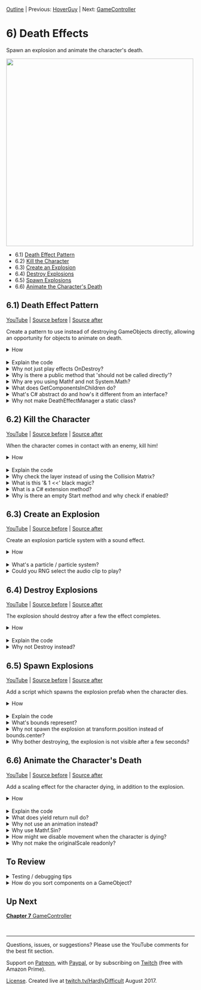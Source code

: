 [Outline](README.md) | Previous: [HoverGuy](C5.md) | Next: [GameController](C7.md)

# 6) Death Effects

Spawn an explosion and animate the character's death.

<img src=https://i.imgur.com/TBnkIme.gif width=500px>

 - 6.1) [Death Effect Pattern](#61-death-effect-pattern)
 - 6.2) [Kill the Character](#62-kill-the-character)
 - 6.3) [Create an Explosion](#63-create-an-explosion)
 - 6.4) [Destroy Explosions](#64-destroy-explosions)
 - 6.5) [Spawn Explosions](#65-spawn-explosions)
 - 6.6) [Animate the Character's Death](#66-animate-the-characters-death)

## 6.1) Death Effect Pattern

[YouTube]() | [Source before](https://github.com/hardlydifficult/2DUnityTutorial/archive/HoverGuyFade.zip) | [Source after](https://github.com/hardlydifficult/2DUnityTutorial/archive/DeathEffectPattern.zip)

Create a pattern to use instead of destroying GameObjects directly, allowing an opportunity for objects to animate on death.

<details><summary>How</summary>

**Create DeathEffect**:

 - Create script Code/Death/**[DeathEffect](https://github.com/hardlydifficult/2DUnityTutorial/blob/DeathEffectPattern/Assets/Code/Death/DeathEffect.cs)**:

```csharp
using UnityEngine;

[RequireComponent(typeof(DeathEffectManager))]
public abstract class DeathEffect : MonoBehaviour
{
  public abstract float PlayDeathEffects();
}
```

Note there will be a compile error until we add DeathEffectManager.

<br>**Create DeathEffectManager**:

 - Create script Code/Death/**[DeathEffectManager](https://github.com/hardlydifficult/2DUnityTutorial/blob/DeathEffectPattern/Assets/Code/Death/DeathEffectManager.cs)**:

```csharp
using UnityEngine;

public class DeathEffectManager : MonoBehaviour
{
  bool isInProcessOfDying;

  public static void PlayDeathEffectsThenDestroy(
    GameObject gameObjectToDestroy)
  {
    DeathEffectManager deathEffectManager
      = gameObjectToDestroy.GetComponent<DeathEffectManager>();

    if(deathEffectManager == null)
    {
      Destroy(gameObjectToDestroy);
      return;
    }

    deathEffectManager.PlayDeathEffectsThenDestroy();
  }

  void PlayDeathEffectsThenDestroy()
  {
    if(isInProcessOfDying)
    {
      return;
    }
    isInProcessOfDying = true;

    DeathEffect[] deathEffectList
      = gameObject.GetComponentsInChildren<DeathEffect>();

    float maxTimeTillDestroy = 0;
    for(int i = 0; i < deathEffectList.Length; i++)
    {
      DeathEffect deathEffect = deathEffectList[i];
      float timeTillDestroy = deathEffect.PlayDeathEffects();
      maxTimeTillDestroy = Mathf.Max(
        maxTimeTillDestroy,
        timeTillDestroy);
    }

    Destroy(gameObject, maxTimeTillDestroy);
  }
}
```

Note that there is nothing to test yet.

<hr></details><br>
<details><summary>Explain the code</summary>

**DeathEffect**:

using clauses at the top of a file brings APIs into scope. Used for:

 - UnityEngine.RequireComponentAttribute
 - UnityEngine.MonoBehaviour

```csharp
using UnityEngine;
```

This is a Unity-specific attribute which informs the editor that this script requires a DeathEffectManager component on the GameObject.

```csharp
[RequireComponent(typeof(DeathEffectManager))]
```

We inherit from MonoBehaviour, which allows this script to be added as a component on a GameObject. 

DeathEffect is abstract, meaning only classes which inherit from this may be added as a component to the GameObject.  Those classes also inherit all the behavior that MonoBehaviour provides.

public is optional here. Used for consistency.

```csharp
public abstract class DeathEffect : MonoBehaviour
{
```

This is a method which must be implemented by classes which inherit from DeathEffect.  Called by the DeathEffectManager when the entity dies and should not be called directly.

```csharp
  public abstract float PlayDeathEffects();
}
```

<br>**DeathEffectManager**:

using clauses at the top of a file brings APIs into scope. Used for:

 - UnityEngine.GameObject
 - UnityEngine.Mathf
 - UnityEngine.MonoBehaviour

```csharp
using UnityEngine;
```

We inherit from MonoBehaviour, which allows this script to be added as a component on a GameObject. 

public is optional here. Used for consistency.

```csharp
public class DeathEffectManager : MonoBehaviour
{
```

This is a bool which indicates if death effects have already begun for this GameObject.

```csharp
  bool isInProcessOfDying;
```

This is a method for other components to call in order to kill a GameObject, which may or may not have DeathEffects.

It is public static so that another component can call this method without first getting a reference to the DeathEffectManager component.  This allows us to add logic to fallback to destroy when the GameObject does not have any death effects. 

```csharp
  public static void PlayDeathEffectsThenDestroy(
    GameObject gameObjectToDestroy)
  {
```

Here we get a reference to the DeathEffectManager component on this object, if there is one.

```csharp
    DeathEffectManager deathEffectManager
      = gameObjectToDestroy.GetComponent<DeathEffectManager>();
```

Check if there is no DeathEffectManager on this GameObject

```csharp
    if(deathEffectManager == null)
    {
```

This destroys the GameObject immediately.

```csharp
      Destroy(gameObjectToDestroy);
```

There is nothing more to do,  return so that the logic below is not executed.

You could use an else condition around the rest of the method instead.  I often prefer this 'fail fast' approach, but it is a style decision.

```csharp
      return;
    }
```

This will initiate death effects on this GameObject.

```csharp
    deathEffectManager.PlayDeathEffectsThenDestroy();
  }
```

This is a helper method to be called by the static method above when it should play its death effects and then destroy.

```csharp
  void PlayDeathEffectsThenDestroy()
  {
```

If we are already playing death effects, then return - there is nothing to do.  This prevents effects from doubling up (e.g. only spawn one explosion).

```csharp
    if(isInProcessOfDying)
    {
      return;
    }
```

Here we set isInProcessOfDying to true so that any future calls to play death effects on this GameObject don't cause the effects to double up.

```csharp
    isInProcessOfDying = true;
```

Here we get an array of each of the death effects on this GameObject.  There may be 0 or more (however if 0, the GameObject did not need to have a DeathEffectManager component).

```csharp
    DeathEffect[] deathEffectList
      = gameObject.GetComponentsInChildren<DeathEffect>();
```

Each death effect will return a time to wait before destroying the GameObject.  maxTimeTillDestroy will track the max wait time, to be used when we call Destroy below.

```csharp
    float maxTimeTillDestroy = 0;
```

Here we loop over each of the death effects.  There may be 0 or more.

```csharp
    for(int i = 0; i < deathEffectList.Length; i++)
    {
```

This will start each death effect.  timeTillDestroy is how long this death effect needs to complete, before Destroy may be called.

```csharp
      DeathEffect deathEffect = deathEffectList[i];
      float timeTillDestroy = deathEffect.PlayDeathEffects();
```

Here we use max with the current maxTime and the time required for this effect to track the max across all effects.

```csharp
      maxTimeTillDestroy = Mathf.Max(
        maxTimeTillDestroy,
        timeTillDestroy);
    }
```

This will destroy the GameObject after maxTimeTillDestroy has elapsed.

```csharp
    Destroy(gameObject, maxTimeTillDestroy);
  }
}
```

</details>
<details><summary>Why not just play effects OnDestroy?</summary>

When an entity dies in the game, we call DeathEffectManager.PlayDeathEffectsThenDestroy instead of the usual Unity Destroy method.

This allows us to defer the actual Destroy call, and to spawn an explosion or play an animation on the sprite as it dies.  Also it allows us to differentiate between a request to immediately destroy a GameObject (e.g., for a scene change) vs a death that should maybe animate and spawn an explosion.

Additionally, OnDestroy is called anytime the object is destroyed but we only want the death effects to trigger in certain circumstances. For example, when we quit back to the main menu, we do not want explosions spawning for character being destroyed while closing level 1.

This pattern was selected because:

 - It gives us easy control over when DeathEffects should be considered, vs promptly destroying the object.
 - It gracefully falls back to Destroy when there are no DeathEffects to play.
 - It allows for several separate DeathEffects to be combined, creating a new kind of effect.

As always, there are probably a thousand different ways you could achieve similar results.

<hr></details>
<details><summary>Why is there a public method that 'should not be called directly'?</summary>

PlayDeathEffects() in the DeathEffect class has a public method with a comment saying it 'should not be called directly'.  So why is it public?

In order to support multiple DeathEffects and to be able to fallback gracefully when an object does not have one, we always start effects by calling the public static method in DeathEffectManager, PlayDeathEffectsThenDestroy.

Since DeathEffectManager is a class of its own, we would not be able to call a private or protected method in DeathEffect.

'internal' could be an option to consider, but typically when working in Unity you are working in a single project - therefore internal is effectively the same as public.

You might also consider using nested classes.  For simplicity in the tutorial, we're not using nested classes as they can be a bit confusing.  If you are familiar with this topic, briefly you could make DeathEffectsManager a class nested inside DeathEffect and then make PlayDeathEffects() private, and the rest pretty much works the same.

<hr></details>
<details><summary>Why are you using Mathf and not System.Math?</summary>

Unity offers the UnityEngine.Mathf class to try and make some things a little easier.  Basically it's the same APIs which are offered from the standard System.Math class (which is also still available to use if you prefer).  The main difference is all of the APIs in Mathf are focused on the float data type, where the System.Math class often prefers double.  Most of the data you interact with in Unity is float.

<hr></details>

<details><summary>What does GetComponentsInChildren do?</summary>

GetComponent returns a reference to the component (or script) which is the type specified or inherits from the type specified.

GetComponents returns an array with every matching component.

GetComponentInChildren returns one match, from this GameObject or one of its child GameObjects.

GetComponentsInChildren returns an array with every matching component from this GameObject and all of its children (and their children).

<hr></details>

<details><summary>What's C# abstract do and how's it different from an interface?</summary>

In C#, abstract refers to a class which is incomplete and may not be instantiated directly.  In order to create an object, a sub class inherits from the abstract class and you can then instantiate the sub class.

The sub class has access to everything created in the parent class, similar to if you had copy pasted everything from the parent into the child.

```csharp
public abstract class MyParentClass
{
  public int points;
}

public class MySubClass : MyParentClass
{
  public void PrintPoints()
  {
    print(points);
  }
}
```

An abstract class may include an abstract method when the parent knows a method should exist, but not how it should be implemented.

```csharp
public abstract class MyParentClass
{
  public int points;

  public abstract void PrintPoints();
}

public class MySubClass : MyParentClass
{
  public override void PrintPoints()
  {
    print(points);
  }
}
```

This allows you to create an API that works with all sub classes of the parent.

```csharp
public void Print(MyParentClass a)
{
  a.PrintPoints();
}
```

Methods may also be virtual, meaning the parent has an implementation but the child my optionally extend or replace it.


```csharp
public abstract class MyParentClass
{
  public int points;

  public virtual void PrintPoints()
  {
    print(points);
  }
}

public class MySubClass : MyParentClass
{
  public override void PrintPoints()
  {
    print("You have... ");
    base.PrintPoints();
  }
}
```

In C#, an interface is similar to an abstract class that has no data or non-abstract methods (including virtual).  Interfaces are a way of defining a common API for classes to leverage.  The name of an interface always starts with "I", by convention.

```csharp
public interface IMyInterface
{
  void PrintPoints();
}

public class MyClass : IMyInterface
{
  public int points;

  public void PrintPoints()
  {
    print(points);
  }
}
```

Other methods can leverage an interface without knowing the class that implemented the method like we did with the abstract class.

```csharp
public void Print(IMyInterface a)
{
  a.PrintPoints();
}
```

<hr></details>
<details><summary>Why not make DeathEffectManager a static class?</summary>

In order to ensure that we don't trigger death effects multiple times on the same GameObject, we have a bool, isInProcessOfDying, which stores if there is already a death in progress.  For example, if an enemy walks into the Character and dies, while the Character is animating he may bump into the enemy again.

To save isInProcessOfDying per GameObject, we store it in the DeathEffectManager component for that object.  Alternatively you could create a Dictionary or store this information in the DeathEffects themselves.

</details>

## 6.2) Kill the Character

[YouTube]() | [Source before](https://github.com/hardlydifficult/2DUnityTutorial/archive/DeathEffectPattern.zip) | [Source after](https://github.com/hardlydifficult/2DUnityTutorial/archive/DeathEffectKill.zip)

When the character comes in contact with an enemy, kill him!

<details><summary>How</summary>

**Create LayerMaskExtensions**:

 - Create script Code/Utils/**[LayerMaskExtensions](https://github.com/hardlydifficult/2DUnityTutorial/blob/DeathEffectKill/Assets/Code/Utils/LayerMaskExtensions.cs)**:

```csharp
using UnityEngine;

public static class LayerMaskExtensions
{
  public static bool Includes(
    this LayerMask mask,
    int layer)
  {
    return (mask.value & (1 << layer)) > 0;
  }
}
```

<br>**Create KillOnContactWith**:

 - Create script Code/Death/**[KillOnContactWith](https://github.com/hardlydifficult/2DUnityTutorial/blob/DeathEffectKill/Assets/Code/Death/KillOnContactWith.cs)**:

```csharp
using UnityEngine;

[RequireComponent(typeof(Collider2D))]
public class KillOnContactWith : MonoBehaviour
{
  [SerializeField]
  LayerMask layersToKill;

  protected void Start() { }

  protected void OnCollisionEnter2D(
    Collision2D collision)
  {
    if(enabled == false)
    {
      return;
    }

    GameObject gameObjectWeHit = collision.gameObject;
    if(layersToKill.Includes(gameObjectWeHit.layer))
    {
      DeathEffectManager.PlayDeathEffectsThenDestroy(
        gameObjectWeHit);
    }
  }
}
```

<br>**Configure Enemies**

 - Select the SpikeBall prefab in Assets/Prefabs:
    - Add **KillOnContactWith**:
      - Update 'Layers To Kill' to Character.
 - Repeat for the HoverGuy prefab.

<img src="https://i.imgur.com/FFA2vFj.png" width=300px />

<br>**Test**:

 - Come in contact with the HoverGuy, confirm the Character dies.
     - For now, to test again stop and hit play again.  We'll respawn the player later in the tutorial.
 - Repeat, coming in contact with the SpikeBall.

<hr></details><br>
<details><summary>Explain the code</summary>

**LayerMaskExtensions**:

using clauses at the top of a file brings APIs into scope. Used for:

 - UnityEngine.LayerMask

```csharp
using UnityEngine;
```

Extension methods must be in a public static class.  The name of this class is irrelevant as it's not used when calling an extension method.

```csharp
public static class LayerMaskExtensions
{
```

Extension methods must be public static.  This is an extension method for a LayerMask.  Given a layer, return true if the layer is included in the mask.

```csharp
  public static bool Includes(
    this LayerMask mask,
    int layer)
  {
```

This is the bit shifting operations required to determine if a layer is part of a LayerMask.

```csharp
    return (mask.value & (1 << layer)) > 0;
  }
}
```

<br>**KillOnContactWith**:

using clauses at the top of a file brings APIs into scope. Used for:

 - UnityEngine.Collider2D
 - UnityEngine.Collision2D
 - UnityEngine.GameObject
 - UnityEngine.LayerMask
 - UnityEngine.MonoBehaviour
 - UnityEngine.RequireComponentAttribute
 - UnityEngine.SerializeFieldAttribute

```csharp
using UnityEngine;
```

This is a Unity-specific attribute which informs the editor that this script requires a collider component on the GameObject.

```csharp
[RequireComponent(typeof(Collider2D))]
```

We inherit from MonoBehaviour, which allows this script to be added as a component on a GameObject.

public is optional here. Used for consistency.

```csharp
public class KillOnContactWith : MonoBehaviour
{
```

This is a Unity-specific attribute that exposes a field in the Inspector, allowing you to configure it for the object.

```csharp
  [SerializeField]
```

If the GameObject we come in contact with is one of the layers defined in this mask, it will be killed.  Set in the Inspector.

```csharp
  LayerMask layersToKill;
```

Start is a Unity event which is called once for a component, the first time it is enabled.

protected is optional here. Used for consistency.

This method does nothing, it's here so that enable/disable options appear in the Inspector.

```csharp
  protected void Start() { }
```

OnCollisionEnter2D is a Unity event which is called any time another collider comes in contact with a collider on this GameObject.

protected is optional here. Used for consistency.

```csharp
  protected void OnCollisionEnter2D(
    Collision2D collision)
  {
```

If this component has been disabled, do not process the collision.

```csharp
    if(enabled == false)
    {
      return;
    }
```

This uses the LayerMaskExtensions to check if this GameObject's layer is part of the mask of layers to kill.

```csharp
    GameObject gameObjectWeHit = collision.gameObject;
    if(layersToKill.Includes(gameObjectWeHit.layer))
    {
```

Here we initiate death effects, if any, and then destroy the GameObject.

```csharp
      DeathEffectManager.PlayDeathEffectsThenDestroy(
        gameObjectWeHit);
    }
  }
}
```

</details>
<details><summary>Why check the layer instead of using the Collision Matrix?</summary>

Layers are defined per GameObject.  The GameObject we will be adding this script to, already have a layer defined to support other use cases.  This means that the KillOnContactWith component will get event calls for collisions with other objects such as the platforms.

In order to do this with a Collision Matrix, a child GameObject with its own Layer could be added to hold this component.

<hr></details>
<details><summary>What is this '& 1 <<' black magic?</summary>

Bitwise operations... which are beyond the scope of this tutorial.  More specifically, this is 'bitwise and' and 'bit shifting' if you would like to read more about this.  Here is a [Stackoverflow post on the topic](https://answers.unity3d.com/questions/8715/how-do-i-use-layermasks.html).

<hr></details>
<details><summary>What is a C# extension method?</summary>

TODO just shorthand for calling a public static method.

Extension methods are a way of adding additional methods to a class or struct you don't own.  In this example, Unity has a struct 'LayerMask'.  That struct does not offer an easy way to determine if a layer is part of that LayerMask.  Using extensions, we are able to create an 'Includes' method that then can be used as if Unity had written it for us.

This allows us to focus on intent and forget the gory details.  For example this statement:

```csharp
if((layersToKill.value & 1 << gameObjectWeJustHit.layer) > 0)
...
```

Can now be written like so, which should be easier for people to follow.

```csharp
if(layersToKill.Includes(gameObjectWeJustHit.layer))
...
```

<hr></details>
<details><summary>Why is there an empty Start method and why check if enabled?</summary>

We will need the ability to disable this component later in the tutorial.

A disabled component will not get called for events such as Update.  However it does still receive some calls while disabled, including OnTriggerEnter. This is why we check if enabled vs depending on Unity to do that for us.

Unity only allows you to use the enable / disable feature if it detects that there is a method in the script which would be impacted.  We added an empty Start method to get the enable / disable feature since Unity does not enable enable by checking 'if(enabled)' in code.

<hr></details>

## 6.3) Create an Explosion

[YouTube]() | [Source before](https://github.com/hardlydifficult/2DUnityTutorial/archive/DeathEffectKill.zip) | [Source after](https://github.com/hardlydifficult/2DUnityTutorial/archive/DeathEffectExplosion.zip)

Create an explosion particle system with a sound effect.

<details><summary>How</summary>

**Create Particle System**:

 - Create an empty GameObject:
   - Name it "Explosion".
   - Add a **ParticleSystem**:
     - Set 'Renderer' Material: Default-Particle
     - Set 'Renderer' Max Particle Size: 1000

<img src="https://i.imgur.com/xkv8CJd.png" width=300px />

 - Back at the top of the Particle System component, set:
   - Looping: Off
   - Start Lifetime: 0.5
   - Start Size: 30

<img src="https://i.imgur.com/iVhLLNp.png" width=300px />

 - Update the Transform scale to about (.05, .05, .05)
 - Enable Color over Lifetime, and then:
   - Click the color to open the Gradient editor.
   - Click above the color bar, about 1/5th in from the left - creating a keyframe.
   - Click on the top left keyframe, change Alpha to 0.  Do the same for the top right.
   - Click on the bottom left keyframe, change the color to Hex 'FFF3DD'.

<img src="https://i.imgur.com/x7tYdUE.gif" width=300px />

 - Under 'Emission':
   - Rate over Time: 0
   - Click the '+' under 'Bursts' to create an entry, change
     - Min: 3
     - Max: 3

<img src="https://i.imgur.com/TPWUZjE.png" width=300px />

<br>**Add sound effect**:

 - Add **AudioSource** to the GameObject:
   - Select an AudioClip.  We are using **lowDown**.
     - Adjust the volume if needed.

<br>**Test**:

 - Select the Explosion and in the Scene click 'Stop' and then 'Simulate' to preview the particle system.
 - When you hit play, the Explosion should display.

<hr></details><br>
<details><summary>What's a particle / particle system?</summary>

A particle is a small 2D image managed by a particle system.  It's optimized to display a large number of similar particles at the same time, possible with different colors, sizes, etc.

A Particle System component animates a number of particles to create effects such as fluid, smoke, and fire. Read more about [Particle Systems from Unity](https://docs.unity3d.com/Manual/class-ParticleSystem.html).

Briefly about the changes recommended above:

 - Set the material: the default may be broken due to a Unity Bug, we are simply selecting what should have been the default.
 - Particle Size: this limits the size of the effect you may see on the screen.  We crank it up so that while previewing the in Scene window we can zoom in.
 - Looping: just one explosion.
 - Start Lifetime: Defines how long until each particle should be destroyed.
 - Start Size: How large each particle is.
 - Scaling Mode: Enables us to scale the size of the explosion using Transform scale.
 - Color over Lifetime: Changes the coloring to add to the effect.
 - Emission: Defines when and how many particles to create.  We are using exactly 3 particles for each explosion.

<hr></details>
<details><summary>Could you RNG select the audio clip to play?</summary>

Anything is possible.  Here's a little code sample that may help you get started.

On a related note, you could also randomize the pitch to get some variation between each clip played.  e.g., this could be a nice addition to a rapidly firing gun.

```csharp
[SerializeField]
AudioClip clip1;
[SerializeField]
AudioClip clip2;

protected void OnEnable()
{
  AudioSource audioSource = GetComponent<AudioSource>();
  switch(UnityEngine.Random.Range(0, 2))
  {
    case 0:
    audioSource.clip = clip1;
    break;
    case 1:
    audioSource.clip = clip2;
    break;
  }
  audioSource.Play();
}
```

<hr></details>

## 6.4) Destroy Explosions

[YouTube]() | [Source before](https://github.com/hardlydifficult/2DUnityTutorial/archive/DeathEffectExplosion.zip) | [Source after](https://github.com/hardlydifficult/2DUnityTutorial/archive/DeathEffectDestroyExplosions.zip)

The explosion should destroy after a few the effect completes.

<details><summary>How</summary>

**Create SuicideIn**:

 - Create script Code/Death/**[SuicideIn](https://github.com/hardlydifficult/2DUnityTutorial/blob/DeathEffectDestroyExplosions/Assets/Code/Death/SuicideIn.cs)**:

```csharp
using UnityEngine;
using System.Collections;

public class SuicideIn : MonoBehaviour
{
  [SerializeField]
  float timeTillDeath = 5;

  protected void Start()
  {
    StartCoroutine(CountdownToDeath());
  }

  IEnumerator CountdownToDeath()
  {
    yield return new WaitForSeconds(timeTillDeath);
    DeathEffectManager.PlayDeathEffectsThenDestroy(gameObject);
  }
}
```

<br>**Configure Explosion**:

 - Add **SuicideIn** to the Explosion.
 - Drag the Explosion GameObject into Assets/Prefabs.
 - Delete the Explosion GameObject.

<br>**Test**:

 - Shortly after the explosion completes, its GameObject should disappear from the Hierarchy.

</details><br>
<details><summary>Explain the code</summary>


using clauses at the top of a file brings APIs into scope. Used for:

 - System.Collections.IEnumerator
 - UnityEngine.Debug
 - UnityEngine.MonoBehaviour
 - UnityEngine.SerializeFieldAttribute
 - UnityEngine.WaitForSeconds

```csharp
using UnityEngine;
using System.Collections;
```

We inherit from MonoBehaviour, which allows this script to be added as a component on a GameObject. 

public is optional here. Used for consistency.

```csharp
public class SuicideIn : MonoBehaviour
{
```

This is a Unity-specific attribute that exposes a field in the Inspector, allowing you to configure it for the object.

```csharp
  [SerializeField]
```

This defines how long before this GameObject should be killed.  You can change the default value in the Inspector.

```csharp
  float timeTillDeath = 5;
```

Start is a Unity event which is called once for a component, the first time it is enabled.

protected is optional here. Used for consistency.

```csharp
  protected void Start()
  {
```

This starts the coroutine below.

```csharp
    StartCoroutine(CountdownToDeath());
  }
```

This is the coroutine which will start the death effects after a period of time, and then ultimately destroy the GameObject.

```csharp
  IEnumerator CountdownToDeath()
  {
```

Here we pause this coroutine until we are ready to trigger death effects.

```csharp
    yield return new WaitForSeconds(timeTillDeath);
```

This starts the death effects on this GameObject, if there are any, and then destroy it.

```csharp
    DeathEffectManager.PlayDeathEffectsThenDestroy(gameObject);
  }
}
```

</details>
<details><summary>Why not Destroy instead?</summary>

You could.

When PlayDeathEffectsThenDestroy is called on a GameObject that does have a DeathEffectManager or any DeathEffect components (like the Explosion), the GameObject will be destroyed instantly.  

By creating the component using DeathEffects, we have something that can be used for other use cases.  This script will come up again later in the tutorial.

</details>

## 6.5) Spawn Explosions

[YouTube]() | [Source before](https://github.com/hardlydifficult/2DUnityTutorial/archive/DeathEffectDestroyExplosions.zip) | [Source after](https://github.com/hardlydifficult/2DUnityTutorial/archive/DeathEffectSpawnExplosion.zip)

Add a script which spawns the explosion prefab when the character dies.  

<details><summary>How</summary>

**Create DeathEffectSpawn**:

 - Create script Code/Death/**[DeathEffectSpawn](https://github.com/hardlydifficult/2DUnityTutorial/blob/DeathEffectSpawnExplosion/Assets/Code/Death/DeathEffectSpawn.cs)**:

```csharp
using UnityEngine;

[RequireComponent(typeof(Collider2D))]
public class DeathEffectSpawn : DeathEffect
{
  [SerializeField]
  GameObject gameObjectToSpawnOnDeath;
  
  public override float PlayDeathEffects()
  {
    Collider2D collider = GetComponent<Collider2D>();

    Instantiate(
      gameObjectToSpawnOnDeath,
      collider.bounds.center,
      Quaternion.identity);

    return 0;
  }
}
```

<br>**Configure Character**:

 - Add **DeathEffectSpawn** to the character (this will automatically add a **DeathEffectManager** as well).
   - Game Object To Spawn: Explosion

<br>**Test**:

 - Walk into an enemy, when the Character dies an explosion should spawn.

<hr></details><br>
<details><summary>Explain the code</summary>

using clauses at the top of a file brings APIs into scope. Used for:

 - UnityEngine.RequireComponentAttribute
 - UnityEngine.Collider2D
 - UnityEngine.Debug
 - UnityEngine.GameObject
 - UnityEngine.SerializeFieldAttribute
 - UnityEngine.Quaternion

```csharp
using UnityEngine;
```

This is a Unity-specific attribute which informs the editor that this script requires a collider component on the GameObject.

```csharp
[RequireComponent(typeof(Collider2D))]
```

We inherit from DeathEffect which is a MonoBehaviour, which allows this script to be added as a component on a GameObject. 

public is optional here. Used for consistency.

```csharp
public class DeathEffectSpawn : DeathEffect
{
```

This is a Unity-specific attribute that exposes a field in the Inspector, allowing you to configure it for the object.

```csharp
  [SerializeField]
```

This is a reference to the prefab which will be instantiated when this GameObject dies, set in the Inspector.

```csharp
  GameObject gameObjectToSpawnOnDeath;
```

This overrides DeathEffect's method which will be called when this GameObject dies.

```csharp
  public override float PlayDeathEffects()
  {
```

Here we get a reference to the collider on this GameObject, of any type such as Box and Circle.  

```csharp
    Collider2D collider = GetComponent<Collider2D>();
```

This creates a copy of the prefab, at the center of this GameObject's collider with a the default rotation.  

```csharp
    Instantiate(
      gameObjectToSpawnOnDeath,
      collider.bounds.center,
      Quaternion.identity);
```

Return 0, indicating that this GameObject may be destroyed now.

```csharp
    return 0;
  }
}
```

</details>
<details><summary>What's bounds represent?</summary>

The Unity Bounds struct represents the axis aligned bounding box for the collider.  This means if you were to contain the collider in a cube which cannot be rotated - what is the position and size of the smallest possible surrounding cube.

For 2D, the Bounds struct still has a z but it will be 0 and everything else will work as expected.

Unity has a number of APIs available for bounds.  Here we are using .center, which represents the center of the collider which may differ from the transform position - particularly for the character since the pivot point is Bottom.

<hr></details>
<details><summary>Why not spawn the explosion at transform.position instead of bounds.center?</summary>

The character sprite was configured with Pivot 'Bottom'.  The transform.position refers to the location of this pivot point.  If we were to target transform.position instead, the explosion would center around the character's feet.

This component could be reused on other GameObjects which may have a different pivot point. It will work correctly so long as the object has a collider.

We use the collider's bounds to determine where to spawn the explosion.  The [bounds struct](https://docs.unity3d.com/ScriptReference/Bounds.html) has a number of convenient methods for things like determining the center point of an object.

<hr></details>
<details><summary>Why bother destroying, the explosion is not visible after a few seconds?</summary>

Similar to how we destroyed balls which rolled off the bottom of the screen in chapter 1, we need to ensure the explosion GameObjects are destroyed at some point.

The explosion effect on-screen only lasts for a few seconds, but Unity does not realize this on its own.  Destroying the GameObject prevents Unity from wasting resources on the old GameObjects which are never going to be visible again.

In other words, this script ensures that our explosions do not result in a memory leak.

<hr></details>


## 6.6) Animate the Character's Death

[YouTube]() | [Source before](https://github.com/hardlydifficult/2DUnityTutorial/archive/DeathEffectSpawnExplosion.zip) | [Source after](https://github.com/hardlydifficult/2DUnityTutorial/archive/DeathEffectAnimate.zip)

Add a scaling effect for the character dying, in addition to the explosion.

<details><summary>How</summary>

**Create DeathEffectThrob**:

 - Create script Code/Death/**[DeathEffectThrob](https://github.com/hardlydifficult/2DUnityTutorial/blob/DeathEffectAnimate/Assets/Code/Death/DeathEffectThrob.cs)**:

```csharp
using UnityEngine;
using System.Collections;

public class DeathEffectThrob : DeathEffect
{
  [SerializeField]
  float lengthOfEffectInSeconds = 1;

  [SerializeField]
  int numberOfPulses = 5;

  Vector3 originalScale;

  protected void Awake()
  {
    originalScale = transform.localScale;
  }

  public override float PlayDeathEffects()
  {
    StartCoroutine(ThrobToDeath());

    return lengthOfEffectInSeconds;
  }

  IEnumerator ThrobToDeath()
  {
    float timePerPulse
      = lengthOfEffectInSeconds / numberOfPulses;

    float timeRun = 0;
    while(timeRun < lengthOfEffectInSeconds)
    {
      float percentComplete
        = timeRun / lengthOfEffectInSeconds;
      float sinValue
        = Mathf.Sin(Mathf.PI * timeRun / timePerPulse);
      float pulse = .5f + Mathf.Abs(sinValue);
      float scale = (1 - percentComplete) * pulse;
      gameObject.transform.localScale
        = originalScale * scale; 

      yield return null;
      timeRun += Time.deltaTime;
    }
  }
}
```

<br>**Configure Character**:

 - Add **DeathEffectThrob** to the Character.

<br>**Test**:

 - When the Character dies, it should scale in and out before disappearing.
   - Note that the explosion should also still play on death.

<hr></details><br>
<details><summary>Explain the code</summary>

using clauses at the top of a file brings APIs into scope. Used for:

 - System.Collections.IEnumerator
 - UnityEngine.Debug
 - UnityEngine.Mathf
 - UnityEngine.SerializeFieldAttribute
 - UnityEngine.Vector3

```csharp
using UnityEngine;
using System.Collections;
```

We inherit from DeathEffect which is a MonoBehaviour, which allows this script to be added as a component on a GameObject. 

public is optional here. Used for consistency.

```csharp
public class DeathEffectThrob : DeathEffect
{
```

This is a Unity-specific attribute that exposes a field in the Inspector, allowing you to configure it for the object.

```csharp
  [SerializeField]
```

This defines the amount of time to scale this object up and down before it is gone.  You can change the default in the Inspector.

```csharp
  float lengthOfEffectInSeconds = 1;
```

This is the number of times to scale up and down before the GameObject is gone.

```csharp
  [SerializeField]
  int numberOfPulses = 5;
```

originalScale holds the transform scale as defined in the prefab or scene.

```csharp
  Vector3 originalScale;
```

Awake is a Unity event which is called once for a component when it's first added to a Scene.

protected is optional here. Used for consistency.

```csharp
  protected void Awake()
  {
```

Here we store the original scale, so that when we scale up and down we can do that relative to its original size.

```csharp
    originalScale = transform.localScale;
  }
```

This overrides DeathEffect's method which will be called when this GameObject dies.

```csharp
  public override float PlayDeathEffects()
  {
```

This starts the coroutine below.

```csharp
    StartCoroutine(ThrobToDeath());
```

Returns the length of the throb effect so that the DeathEffectManager knows how long till the GameObject may be destroyed.

```csharp
    return lengthOfEffectInSeconds;
  }
```

This is the coroutine which plays out the throb effect.

```csharp
  IEnumerator ThrobToDeath()
  {
```

Here we calculate the time per pulse based on the values entered in the Inspector.

```csharp
    float timePerPulse
      = lengthOfEffectInSeconds / numberOfPulses;
```

This will track the run time, and loop until we have run for the amount of time requested.

```csharp
    float timeRun = 0;
    while(timeRun < lengthOfEffectInSeconds)
    {
```

Here we calculate the percent complete from 0 to 1.

```csharp
      float percentComplete
        = timeRun / lengthOfEffectInSeconds;
```

Here we calculate a sin value based on the time run so far.  By multiplying by PI and dividing by timePerPulse, we are requesting a value that goes from 0 to 1 every timePerPulse.

```csharp
      float sinValue
        = Mathf.Sin(Mathf.PI * timeRun / timePerPulse);
```

The sinValue will oscillate between -1 and 1.  This adds .5 to the absolute value, giving a curve that oscillates between .5 and 1.5  

```csharp
      float pulse = .5f + Mathf.Abs(sinValue);
```

pulse is a value from .5 to 1.5 which represents the amount of throb to apply.

1 - percentComplete is a value which goes from 1 to 0 as the effect progresses.

By multiplying these, we calculate a scale here that goes up and down while overall getting smaller until it reaches size 0.

```csharp
      float scale = (1 - percentComplete) * pulse;
```

Taking the scale calculated above, which will be a value from 0 to 1.5, and multiply by the original scale to set the scale for this frame.

```csharp
      gameObject.transform.localScale
        = originalScale * scale; 
```

This will pause this coroutine until the next frame.

```csharp
      yield return null;
```

This tracks how long the coroutine has been running by adding the length of each frame that passes.

```csharp
      timeRun += Time.deltaTime;
    }
  }
}
```

</details>
<details><summary>What does yield return null do?</summary>

Enumerators are methods which can 'yield return' and then later be resumed from where they left off.  Coroutines in Unity are enumerators.

With Coroutines, "yield return null" is shorthand for wait for one frame.

Each of these accomplishes the same, the coroutine resumes on the next Update:

```csharp
yield return null; // Preferred
yield return new WaitForSeconds(0); // Same, but longer
yield return 0; // Less efficient
```

<hr></details>
<details><summary>Why not use an animation instead?</summary>

You could.  There are numerous ways to create animations and effects - in this tutorial we cover a few different approaches just for the experience.

We will be introducing Unity 'animations' later in this tutorial.

<hr></details>
<details><summary>Why use Mathf.Sin?</summary>

Sin is used frequently in game dev because of the nice curve it creates:

<img src="https://upload.wikimedia.org/wikipedia/commons/d/d2/Sine_one_period.svg" width=300px />

We will be taking the absolute value, so the curve from 0 to Pi repeats over and over.  The result oscillates smoothly between 0 and 1.

We add .5 to the result, giving us .5 -> 1.5.  That's used as a multiple when scaling, creating the throb effect.

More about how you can use [Sin and Cos to create nice curves from OSU.edu](https://accad.osu.edu/~aprice/courses/694/Sin_fun.htm).

<hr></details>
<details><summary>How might we disable movement when the character is dying?</summary>

After the character dies and the throb animation begins, you can still walk around.  This could be addressed, but we are leaving it like this for the tutorial for simplicity and because it's kind of funny looking.

To stop movement, you could disable the PlayerController or the Rigidbody.  You might also want to stop the current animation as well.

<hr></details>
<details><summary>Why not make the originalScale readonly?</summary>

We basically want a readonly field here - the value is known when the game starts and will never change.  

The reason we cannot use readonly here is that Unity MonoBehaviours do not support constructors, and C# does not allow you to set a readonly variable in a method such as Awake.

<hr></details>

## To Review

<details><summary>Testing / debugging tips</summary>

 - Try different particle system settings for the explosion.
 - Cut a test build and try it outside of the Unity editor environment.
 - You can disable the Spawner component at any time to help debugging when you are focused on another area.

</details>
<details><summary>How do you sort components on a GameObject?</summary>

Consider sorting components on your GameObject, as it's starting to look a little cluttered.

The order does not impact anything.  So why bother?  Just tidiness really.   As the number of components grows it may be nice to have them presented in an order you find more intuitive.

 - To sort, select the GameObject and in the Inspector
 - Start by collapsing everything.
 - Click and drag components in the Inspector to change the order.

On a related note, order does matter when for some scripts in terms of which component executes before another.  If you need to manage the order scripts run in, you can use Project Settings -> Script execution order.

Unity's Script Execution Order is how you can declare the order scripts should be called.  Normally you would not add many scripts to this, reserve it for only when the order will have a real impact.

Sometimes when it seems script execution order is required, you could instead use different events to get the desired behaviour.  For example, every component will execute its Awake before each of them start to execute Start - which may allow you to initialize dependent data in one component for another to use in Start.

<hr></details>


## Up Next

[**Chapter 7** GameController](C7.md)

<br><hr>

Questions, issues, or suggestions?  Please use the YouTube comments for the best fit section.

Support on [Patreon](https://www.patreon.com/HardlyDifficult), with [Paypal](https://u.muxy.io/tip/HardlyDifficult), or by subscribing on [Twitch](https://www.twitch.tv/HardlyDifficult) (free with Amazon Prime).

[License](TODO). Created live at [twitch.tv/HardlyDifficult](https://www.twitch.tv/HardlyDifficult) August 2017.